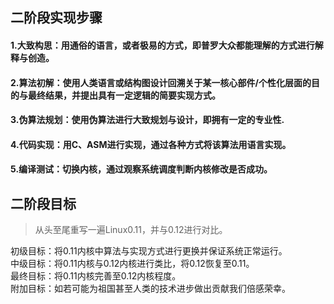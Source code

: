 ## 二阶段实现步骤
#### 1.大致构思：用通俗的语言，或者极易的方式，即普罗大众都能理解的方式进行解释与创造。
#### 2.算法初解：使用人类语言或结构图设计回溯关于某一核心部件/个性化层面的目的与最终结果，并提出具有一定逻辑的简要实现方式。
#### 3.伪算法规划：使用伪算法进行大致规划与设计，即拥有一定的专业性.
#### 4.代码实现：用C、ASM进行实现，通过各种方式将该算法用语言实现。
#### 5.编译测试：切换内核，通过观察系统调度判断内核修改是否成功。

## 二阶段目标
>从头至尾重写一遍Linux0.11，并与0.12进行对比。</br>

初级目标：将0.11内核中算法与实现方式进行更换并保证系统正常运行。</br>
中级目标：将0.11内核与0.12内核进行类比，将0.12恢复至0.11。</br>
最终目标：将0.11内核完善至0.12内核程度。</br>
附加目标：如若可能为祖国甚至人类的技术进步做出贡献我们倍感荣幸。</br>
